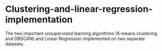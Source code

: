 # Clustering-and-linear-regression-implementation
The two important unsupervised learning algorithms (K-means clustering and DBSCAN) and Linear Regression implemented on two separate datasets.
